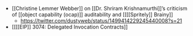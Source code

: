 - [[Christine Lemmer Webber]] on [[Dr. Shriram Krishnamurthi]]’s criticism of [[object capability (ocap)]] auditability and [[[[Spritely]] Brainy]]
    - https://twitter.com/dustyweb/status/1499414229245440008?s=21
- [[[[EIP]] 3074: Delegated Invocation Contracts]]
